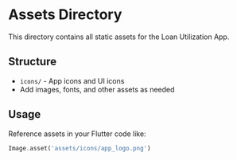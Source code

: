 # Assets Directory

This directory contains all static assets for the Loan Utilization App.

## Structure

- `icons/` - App icons and UI icons
- Add images, fonts, and other assets as needed

## Usage

Reference assets in your Flutter code like:
```dart
Image.asset('assets/icons/app_logo.png')
```
